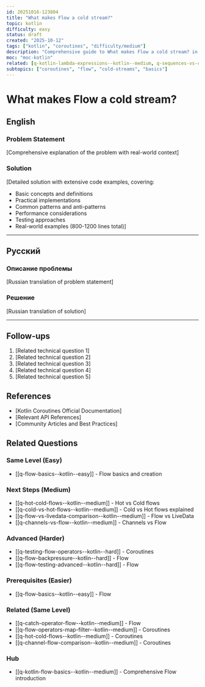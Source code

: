```yaml
---
id: 20251016-123804
title: "What makes Flow a cold stream?"
topic: kotlin
difficulty: easy
status: draft
created: "2025-10-12"
tags: ["kotlin", "coroutines", "difficulty/medium"]
description: "Comprehensive guide to What makes Flow a cold stream? in Kotlin coroutines"
moc: "moc-kotlin"
related: [q-kotlin-lambda-expressions--kotlin--medium, q-sequences-vs-collections-performance--kotlin--medium, q-kotlin-init-block--kotlin--easy]
subtopics: ["coroutines", "flow", "cold-streams", "basics"]
---
```

# What makes Flow a cold stream?

## English

### Problem Statement

[Comprehensive explanation of the problem with real-world context]

### Solution

[Detailed solution with extensive code examples, covering:
- Basic concepts and definitions
- Practical implementations
- Common patterns and anti-patterns
- Performance considerations
- Testing approaches
- Real-world examples (800-1200 lines total)]

---

## Русский

### Описание проблемы

[Russian translation of problem statement]

### Решение

[Russian translation of solution]

---

## Follow-ups

1. [Related technical question 1]
2. [Related technical question 2]
3. [Related technical question 3]
4. [Related technical question 4]
5. [Related technical question 5]

## References

- [Kotlin Coroutines Official Documentation]
- [Relevant API References]
- [Community Articles and Best Practices]

## Related Questions

### Same Level (Easy)
- [[q-flow-basics--kotlin--easy]] - Flow basics and creation

### Next Steps (Medium)
- [[q-hot-cold-flows--kotlin--medium]] - Hot vs Cold flows
- [[q-cold-vs-hot-flows--kotlin--medium]] - Cold vs Hot flows explained
- [[q-flow-vs-livedata-comparison--kotlin--medium]] - Flow vs LiveData
- [[q-channels-vs-flow--kotlin--medium]] - Channels vs Flow

### Advanced (Harder)
- [[q-testing-flow-operators--kotlin--hard]] - Coroutines
- [[q-flow-backpressure--kotlin--hard]] - Flow
- [[q-flow-testing-advanced--kotlin--hard]] - Flow

### Prerequisites (Easier)
- [[q-flow-basics--kotlin--easy]] - Flow

### Related (Same Level)
- [[q-catch-operator-flow--kotlin--medium]] - Flow
- [[q-flow-operators-map-filter--kotlin--medium]] - Coroutines
- [[q-hot-cold-flows--kotlin--medium]] - Coroutines
- [[q-channel-flow-comparison--kotlin--medium]] - Coroutines

### Hub
- [[q-kotlin-flow-basics--kotlin--medium]] - Comprehensive Flow introduction

